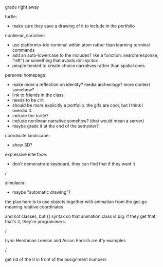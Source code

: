grade right away

turtle:
- make sure they save a drawing of it to include in the portfolio

nonlinear_narrative:
- use platformio-ide-terminal within atom rather than learning terminal commands
- add an auto-lowercase to the includes? like a function: search(response, "left") or something that avoids dot-syntax
- people tended to create choice narratives rather than spatial ones

personal homepage:
- make more a reflection on identity? media archeology? more context somehow?
- link to friends in the class
- needs to be crit
- should be more explicitly a portfolio. the gifs are cool, but I think I overdid it.
- include the turtle?
- include nonlinear narrative somehow? (that would mean a server)
- maybe grade it at the end of the semester?

coordinate landscape:
- show 3D?

expressive interface:
- don't demonstrate keyboard, they can find that if they want it



/

simulacra:
- maybe "automatic drawing"?

the plan here is to use objects together with animation from the get-go
meaning relative coordinates

and not classes, but {} syntax
so that animation class is big. if they get that, that's it, they're programmers.

/

Lynn Hershman Leeson and Alison Parrish are iffy examples


/

get rid of the 0 in front of the assignment numbers
